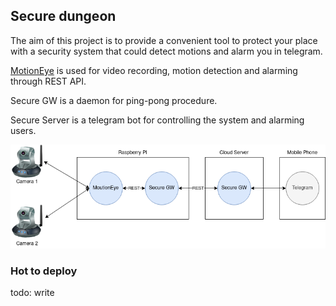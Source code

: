 ## Secure dungeon

The aim of this project is to provide a convenient tool to protect your place with a security system that could detect motions and alarm you in telegram.

[MotionEye](https://github.com/ccrisan/motioneye) is used for video recording, motion detection and alarming through REST API.

Secure GW is a daemon for ping-pong procedure.

Secure Server is a telegram bot for controlling the system and alarming users.



![](https://raw.githubusercontent.com/sulimak0/securedungeon/master/docs/securedungeondiagram.png)



### Hot to deploy

todo: write
